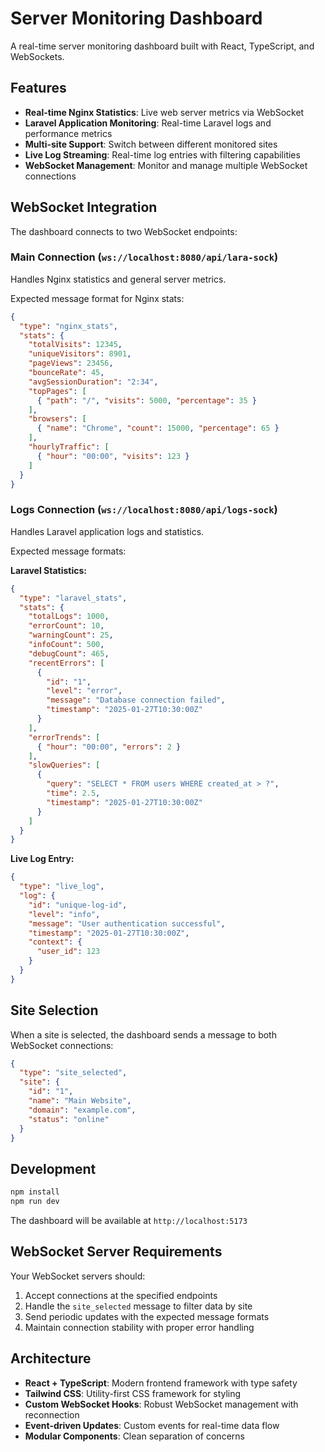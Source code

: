 # Server Monitoring Dashboard

A real-time server monitoring dashboard built with React, TypeScript, and WebSockets.

## Features

- **Real-time Nginx Statistics**: Live web server metrics via WebSocket
- **Laravel Application Monitoring**: Real-time Laravel logs and performance metrics
- **Multi-site Support**: Switch between different monitored sites
- **Live Log Streaming**: Real-time log entries with filtering capabilities
- **WebSocket Management**: Monitor and manage multiple WebSocket connections

## WebSocket Integration

The dashboard connects to two WebSocket endpoints:

### Main Connection (`ws://localhost:8080/api/lara-sock`)
Handles Nginx statistics and general server metrics.

Expected message format for Nginx stats:
```json
{
  "type": "nginx_stats",
  "stats": {
    "totalVisits": 12345,
    "uniqueVisitors": 8901,
    "pageViews": 23456,
    "bounceRate": 45,
    "avgSessionDuration": "2:34",
    "topPages": [
      { "path": "/", "visits": 5000, "percentage": 35 }
    ],
    "browsers": [
      { "name": "Chrome", "count": 15000, "percentage": 65 }
    ],
    "hourlyTraffic": [
      { "hour": "00:00", "visits": 123 }
    ]
  }
}
```

### Logs Connection (`ws://localhost:8080/api/logs-sock`)
Handles Laravel application logs and statistics.

Expected message formats:

**Laravel Statistics:**
```json
{
  "type": "laravel_stats",
  "stats": {
    "totalLogs": 1000,
    "errorCount": 10,
    "warningCount": 25,
    "infoCount": 500,
    "debugCount": 465,
    "recentErrors": [
      {
        "id": "1",
        "level": "error",
        "message": "Database connection failed",
        "timestamp": "2025-01-27T10:30:00Z"
      }
    ],
    "errorTrends": [
      { "hour": "00:00", "errors": 2 }
    ],
    "slowQueries": [
      {
        "query": "SELECT * FROM users WHERE created_at > ?",
        "time": 2.5,
        "timestamp": "2025-01-27T10:30:00Z"
      }
    ]
  }
}
```

**Live Log Entry:**
```json
{
  "type": "live_log",
  "log": {
    "id": "unique-log-id",
    "level": "info",
    "message": "User authentication successful",
    "timestamp": "2025-01-27T10:30:00Z",
    "context": {
      "user_id": 123
    }
  }
}
```

## Site Selection

When a site is selected, the dashboard sends a message to both WebSocket connections:

```json
{
  "type": "site_selected",
  "site": {
    "id": "1",
    "name": "Main Website",
    "domain": "example.com",
    "status": "online"
  }
}
```

## Development

```bash
npm install
npm run dev
```

The dashboard will be available at `http://localhost:5173`

## WebSocket Server Requirements

Your WebSocket servers should:

1. Accept connections at the specified endpoints
2. Handle the `site_selected` message to filter data by site
3. Send periodic updates with the expected message formats
4. Maintain connection stability with proper error handling

## Architecture

- **React + TypeScript**: Modern frontend framework with type safety
- **Tailwind CSS**: Utility-first CSS framework for styling
- **Custom WebSocket Hooks**: Robust WebSocket management with reconnection
- **Event-driven Updates**: Custom events for real-time data flow
- **Modular Components**: Clean separation of concerns